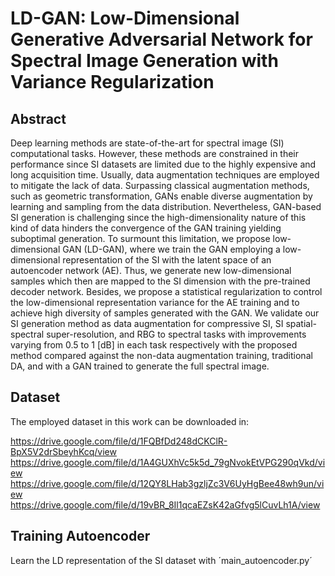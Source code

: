 # LD-GAN: Low-Dimensional Generative Adversarial Network for Spectral Image Generation with Variance Regularization

## Abstract

Deep learning methods are state-of-the-art for spectral image (SI) computational tasks. However, these methods are constrained in their performance since SI datasets are limited due to the highly expensive and long acquisition time. Usually, data augmentation techniques are employed to mitigate the lack of data. Surpassing classical augmentation methods, such as geometric transformation, GANs enable diverse augmentation by learning and sampling from the data distribution. Nevertheless, GAN-based SI generation is challenging since the high-dimensionality nature of this kind of data hinders the convergence of the GAN training yielding suboptimal generation. To surmount this limitation, we propose low-dimensional GAN (LD-GAN), where we train the GAN employing a low-dimensional representation of the SI with the latent space of an autoencoder network (AE). Thus, we generate new low-dimensional samples which then are mapped to the SI dimension with the pre-trained decoder network. Besides, we propose a statistical regularization to control the low-dimensional representation variance for the AE training and to achieve high diversity of samples generated with the GAN. We validate our SI generation method as data augmentation for compressive SI, SI spatial-spectral super-resolution, and RBG to spectral tasks with improvements varying from 0.5 to 1 [dB] in each task respectively with the proposed method compared against the non-data augmentation training, traditional DA, and with a GAN trained to generate the full spectral image.


## Dataset

The employed dataset in this work can be downloaded in:

https://drive.google.com/file/d/1FQBfDd248dCKClR-BpX5V2drSbeyhKcq/view
https://drive.google.com/file/d/1A4GUXhVc5k5d_79gNvokEtVPG290qVkd/view
https://drive.google.com/file/d/12QY8LHab3gzljZc3V6UyHgBee48wh9un/view
https://drive.google.com/file/d/19vBR_8Il1qcaEZsK42aGfvg5lCuvLh1A/view 

## Training Autoencoder

Learn the LD representation of the SI dataset with ´main_autoencoder.py´
